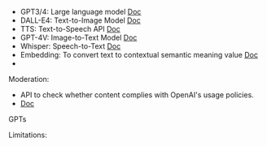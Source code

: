 

- GPT3/4: Large language model  [Doc](https://platform.openai.com/docs/guides/text-generation)
- DALL-E4: Text-to-Image Model  [Doc](https://platform.openai.com/docs/models/dall-e)
- TTS: Text-to-Speech API  [Doc](https://platform.openai.com/docs/models/tts)
- GPT-4V: Image-to-Text Model  [Doc](https://platform.openai.com/docs/guides/vision)
- Whisper: Speech-to-Text  [Doc](https://platform.openai.com/docs/models/whisper)
- Embedding: To convert text to contextual semantic meaning value  [Doc](https://platform.openai.com/docs/models/embeddings)
- 

Moderation: 
- API to check whether content complies with OpenAI's usage policies. 
- [Doc](https://platform.openai.com/docs/guides/moderation)

GPTs 

Limitations:

